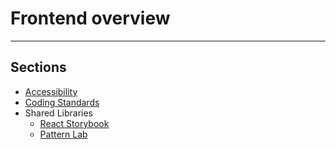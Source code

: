 # Frontend overview
***
## Sections
* [Accessibility](accessibility.md)
* [Coding Standards](coding-standards.md)
* Shared Libraries
    * [React Storybook](storybook.md)
    * [Pattern Lab](pattern-lab.md)
